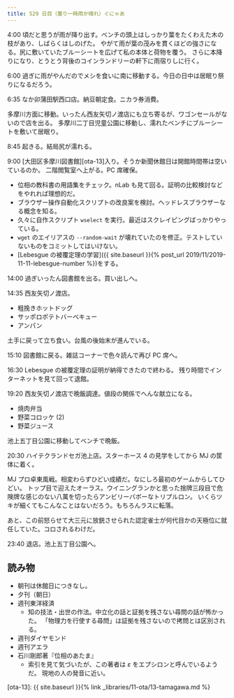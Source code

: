 ```yaml
---
title: 529 日目（曇り一時雨か晴れ）ぐにゃあ
---
```


4:00 頃だと思うが雨が降り出す。ベンチの頭上はしっかり葉をたくわえた木の枝があり、しばらくはしのげた。
やがて雨が葉の茂みを貫くほどの強さになる。尻に敷いていたブルーシートを広げて私の本体と荷物を覆う。
さらに本降りになり、とうとう背後のコインランドリーの軒下に雨宿りしに行く。

6:00 過ぎに雨がやんだのでメシを食いに南に移動する。今日の日中は居眠り祭りになるだろう。

6:35 なか卯蒲田駅西口店。納豆朝定食。ニカラ券消費。

多摩川方面に移動。いったん西友矢切ノ渡店にも立ち寄るが、ワゴンセールがないので店を出る。
多摩川二丁目児童公園に移動し、濡れたベンチにブルーシートを敷いて居眠り。

8:45 起きる。結局尻が濡れる。

9:00 [大田区多摩川図書館][ota-13]入り。そうか新聞休館日は開館時間帯は空いているのか。
二階閲覧室へ上がる。PC 席確保。

* 位相の教科書の用語集をチェック。nLab も見て回る。証明の比較検討などをやれれば理想的だ。
* ブラウザー操作自動化スクリプトの改良案を検討。ヘッドレスブラウザーなる概念を知る。
* 久々に自作スクリプト `wselect` を実行。最近はスクレイピングばっかりやっている。
* `wget` のエイリアスの `--random-wait` が壊れていたのを修正。テストしていないものをコミットしてはいけない。
* [Lebesgue の被覆定理の学習]({{ site.baseurl }}{% post_url 2019/11/2019-11-11-lebesgue-number %})をする。

14:00 過ぎいったん図書館を出る。買い出しへ。

14:35 西友矢切ノ渡店。

* 粗挽きホットドッグ
* サッポロポテトバーベキュー
* アンパン

土手に戻って立ち食い。台風の後始末が進んでいる。

15:10 図書館に戻る。雑誌コーナーで色々読んで再び PC 席へ。

16:30 Lebesgue の被覆定理の証明が納得できたので終わる。
残り時間でインターネットを見て回って退館。

19:20 西友矢切ノ渡店で晩飯調達。値段の関係でへんな献立になる。

* 焼肉弁当
* 野菜コロッケ (2)
* 野菜ジュース

池上五丁目公園に移動してベンチで晩飯。

20:30 ハイテクランドセガ池上店。スターホース 4 の見学をしてから MJ の筐体に着く。

MJ プロ卓東風戦。相変わらずひどい成績だ。なにしろ最初のゲームからしてひどい。
トップ目で迎えたオーラス。ウイニングランかと思った捨牌三段目で危険牌な感じのない八萬を切ったらアンビリーバボーなトリプルロン。
いくらツキが細くてもこんなことはないだろう。もちろんラスに転落。

あと、この前怒らせて大三元に放銃させられた認定雀士が何代目かの天極位に就任していた。コロされるわけだ。

23:40 退店。池上五丁目公園へ。

## 読み物

* 朝刊は休館日につきなし。
* 夕刊（朝日）
* 週刊東洋経済
  * 知の技法・出世の作法。中立化の話と証拠を残さない尋問の話が怖かった。
    「物理力を行使する尋問」は証拠を残さないので拷問とは区別される。
* 週刊ダイヤモンド
* 週刊アエラ
* 石川剛郎著『位相のあたま』
  * 索引を見て気づいたが、この著者は $\varepsilon$ をエプシロンと呼んでいるようだ。
    現地の人の発音に近い。

[ota-13]: {{ site.baseurl }}{% link _libraries/11-ota/13-tamagawa.md %}
